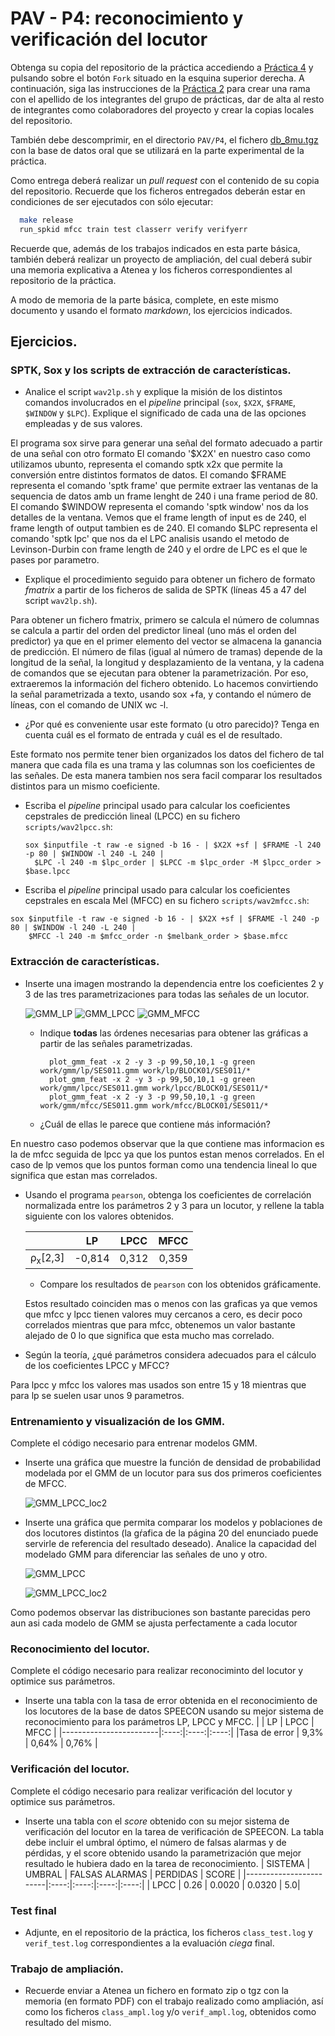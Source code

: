 PAV - P4: reconocimiento y verificación del locutor
===================================================

Obtenga su copia del repositorio de la práctica accediendo a [Práctica 4](https://github.com/albino-pav/P4)
y pulsando sobre el botón `Fork` situado en la esquina superior derecha. A continuación, siga las
instrucciones de la [Práctica 2](https://github.com/albino-pav/P2) para crear una rama con el apellido de
los integrantes del grupo de prácticas, dar de alta al resto de integrantes como colaboradores del proyecto
y crear la copias locales del repositorio.

También debe descomprimir, en el directorio `PAV/P4`, el fichero [db_8mu.tgz](https://atenea.upc.edu/mod/resource/view.php?id=3508877?forcedownload=1)
con la base de datos oral que se utilizará en la parte experimental de la práctica.

Como entrega deberá realizar un *pull request* con el contenido de su copia del repositorio. Recuerde
que los ficheros entregados deberán estar en condiciones de ser ejecutados con sólo ejecutar:

~~~~~~~~~~~~~~~~~~~~~~~~~~~~~~~~~~~~~~~~~~~~~~~~~~~~~.sh
  make release
  run_spkid mfcc train test classerr verify verifyerr
~~~~~~~~~~~~~~~~~~~~~~~~~~~~~~~~~~~~~~~~~~~~~~~~~~~~~

Recuerde que, además de los trabajos indicados en esta parte básica, también deberá realizar un proyecto
de ampliación, del cual deberá subir una memoria explicativa a Atenea y los ficheros correspondientes al
repositorio de la práctica.

A modo de memoria de la parte básica, complete, en este mismo documento y usando el formato *markdown*, los
ejercicios indicados.

## Ejercicios.

### SPTK, Sox y los scripts de extracción de características.

- Analice el script `wav2lp.sh` y explique la misión de los distintos comandos involucrados en el *pipeline*
  principal (`sox`, `$X2X`, `$FRAME`, `$WINDOW` y `$LPC`). Explique el significado de cada una de las 
  opciones empleadas y de sus valores.

El programa sox sirve para generar una señal del formato adecuado a partir de una señal con otro formato
El comando '$X2X' en nuestro caso como utilizamos ubunto, representa el comando sptk x2x que permite la conversión entre distintos formatos de datos.
El comando $FRAME representa el comando 'sptk frame' que permite extraer las ventanas de la sequencia de datos amb un frame lenght de 240 i una frame period de 80.
El comando $WINDOW representa el comando 'sptk window' nos da los detalles de la ventana. Vemos que el frame length of input es de 240, el frame length of output 
tambien es de 240.
El comando $LPC representa el comando 'sptk lpc' que nos da el LPC analisis usando el metodo de Levinson-Durbin con frame length de 240 y el ordre de LPC es el que le 
pases por parametro.

- Explique el procedimiento seguido para obtener un fichero de formato *fmatrix* a partir de los ficheros de
  salida de SPTK (líneas 45 a 47 del script `wav2lp.sh`).
  
Para obtener un fichero fmatrix, primero se calcula el número de columnas se calcula a partir del orden del predictor
lineal (uno más el orden del predictor) ya que en el primer elemento del vector se almacena la ganancia de
predicción. 
El número de filas (igual al número de tramas) depende de la longitud de la señal, la longitud y desplazamiento de la ventana, y la cadena
de comandos que se ejecutan para obtener la parametrización. Por eso, extraeremos la información del fichero obtenido. Lo hacemos convirtiendo la señal parametrizada a 
texto, usando sox +fa, y contando el número de líneas, con el comando de UNIX wc -l.


  * ¿Por qué es conveniente usar este formato (u otro parecido)? Tenga en cuenta cuál es el formato de
    entrada y cuál es el de resultado.
    
  Este formato nos permite tener bien organizados los datos del fichero de tal manera que cada fila es una trama y las columnas son 
  los coeficientes de las señales. De esta manera tambien nos sera facil comparar los resultados distintos para un mismo coeficiente.
    
- Escriba el *pipeline* principal usado para calcular los coeficientes cepstrales de predicción lineal
  (LPCC) en su fichero <code>scripts/wav2lpcc.sh</code>:
  ```
  sox $inputfile -t raw -e signed -b 16 - | $X2X +sf | $FRAME -l 240 -p 80 | $WINDOW -l 240 -L 240 |
	$LPC -l 240 -m $lpc_order | $LPCC -m $lpc_order -M $lpcc_order > $base.lpcc
  ```
  
- Escriba el *pipeline* principal usado para calcular los coeficientes cepstrales en escala Mel (MFCC) en su
  fichero <code>scripts/wav2mfcc.sh</code>:
```
sox $inputfile -t raw -e signed -b 16 - | $X2X +sf | $FRAME -l 240 -p 80 | $WINDOW -l 240 -L 240 |
	$MFCC -l 240 -m $mfcc_order -n $melbank_order > $base.mfcc
```


### Extracción de características.

- Inserte una imagen mostrando la dependencia entre los coeficientes 2 y 3 de las tres parametrizaciones
  para todas las señales de un locutor.
  
  
  ![GMM_LP](https://user-images.githubusercontent.com/100692201/170885927-d52860c4-ece3-4e55-a0e0-84165e6756e4.jpeg)
![GMM_LPCC](https://user-images.githubusercontent.com/100692201/170885977-ac50d4ee-65a4-4b22-aa6f-b0ec343ee4d7.jpeg)
![GMM_MFCC](https://user-images.githubusercontent.com/100692201/170885984-bae382ba-4fe1-4a4e-b373-e8b68642437a.jpeg)

  + Indique **todas** las órdenes necesarias para obtener las gráficas a partir de las señales 
    parametrizadas.
    ```
      plot_gmm_feat -x 2 -y 3 -p 99,50,10,1 -g green work/gmm/lp/SES011.gmm work/lp/BLOCK01/SES011/*
      plot_gmm_feat -x 2 -y 3 -p 99,50,10,1 -g green work/gmm/lpcc/SES011.gmm work/lpcc/BLOCK01/SES011/*
      plot_gmm_feat -x 2 -y 3 -p 99,50,10,1 -g green work/gmm/mfcc/SES011.gmm work/mfcc/BLOCK01/SES011/*
    ```
  + ¿Cuál de ellas le parece que contiene más información?
 
 En nuestro caso podemos observar que la que contiene mas informacion es la de mfcc seguida de lpcc ya que los puntos estan menos correlados. En el caso de lp vemos 
 que los puntos forman como una tendencia lineal lo que significa que estan mas correlados.

- Usando el programa <code>pearson</code>, obtenga los coeficientes de correlación normalizada entre los
  parámetros 2 y 3 para un locutor, y rellene la tabla siguiente con los valores obtenidos.

  |                        | LP   | LPCC | MFCC |
  |------------------------|:----:|:----:|:----:|
  | &rho;<sub>x</sub>[2,3] |   -0,814   |  0,312    |   0,359   |
  
  + Compare los resultados de <code>pearson</code> con los obtenidos gráficamente.
  
  Estos resultado coinciden mas o menos con las graficas ya que vemos que mfcc y lpcc tienen valores muy cercanos a cero, es decir poco correlados mientras que para 
  mfcc, obtenemos un valor bastante alejado de 0 lo que significa que esta mucho mas correlado.
  
- Según la teoría, ¿qué parámetros considera adecuados para el cálculo de los coeficientes LPCC y MFCC?

Para lpcc y mfcc los valores mas usados son entre 15 y 18 mientras que para lp se suelen usar unos 9 parametros.

### Entrenamiento y visualización de los GMM.

Complete el código necesario para entrenar modelos GMM.

- Inserte una gráfica que muestre la función de densidad de probabilidad modelada por el GMM de un locutor
  para sus dos primeros coeficientes de MFCC.
  
  ![GMM_LPCC_loc2](https://user-images.githubusercontent.com/100692201/170891396-6dc15439-0076-4637-8fb4-358aa706b334.jpeg)

  
- Inserte una gráfica que permita comparar los modelos y poblaciones de dos locutores distintos (la gŕafica
  de la página 20 del enunciado puede servirle de referencia del resultado deseado). Analice la capacidad
  del modelado GMM para diferenciar las señales de uno y otro.
  
  ![GMM_LPCC](https://user-images.githubusercontent.com/100692201/170891407-ee0ba5a8-0667-44ce-a371-89739cefbf8a.jpeg)
  
  ![GMM_LPCC_loc2](https://user-images.githubusercontent.com/100692201/170891397-fb862e58-5345-46c8-a974-fb462c2ea918.jpeg)
  
Como podemos observar las distribuciones son bastante parecidas pero aun asi cada modelo de GMM se ajusta perfectamente a cada locutor

### Reconocimiento del locutor.

Complete el código necesario para realizar reconociminto del locutor y optimice sus parámetros.

- Inserte una tabla con la tasa de error obtenida en el reconocimiento de los locutores de la base de datos
  SPEECON usando su mejor sistema de reconocimiento para los parámetros LP, LPCC y MFCC.
  |                        | LP   | LPCC | MFCC |
  |------------------------|:----:|:----:|:----:|
  |Tasa de error |   9,3%   |  0,64%    |   0,76%   |

### Verificación del locutor.

Complete el código necesario para realizar verificación del locutor y optimice sus parámetros.

- Inserte una tabla con el *score* obtenido con su mejor sistema de verificación del locutor en la tarea
  de verificación de SPEECON. La tabla debe incluir el umbral óptimo, el número de falsas alarmas y de
  pérdidas, y el score obtenido usando la parametrización que mejor resultado le hubiera dado en la tarea
  de reconocimiento.
  |                     SISTEMA   | UMBRAL   | FALSAS ALARMAS | PERDIDAS | SCORE |
  |------------------------|:----:|:----:|:----:|:----:|
  | LPCC |  0.26    |  0.0020    |   0.0320   |  5.0|
 
### Test final

- Adjunte, en el repositorio de la práctica, los ficheros `class_test.log` y `verif_test.log` 
  correspondientes a la evaluación *ciega* final.

### Trabajo de ampliación.

- Recuerde enviar a Atenea un fichero en formato zip o tgz con la memoria (en formato PDF) con el trabajo 
  realizado como ampliación, así como los ficheros `class_ampl.log` y/o `verif_ampl.log`, obtenidos como 
  resultado del mismo.
